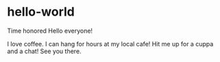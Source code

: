 # hello-world
Time honored
Hello everyone!

I love coffee. I can hang for hours at my local cafe! Hit me up for a cuppa and a chat! See you there.
